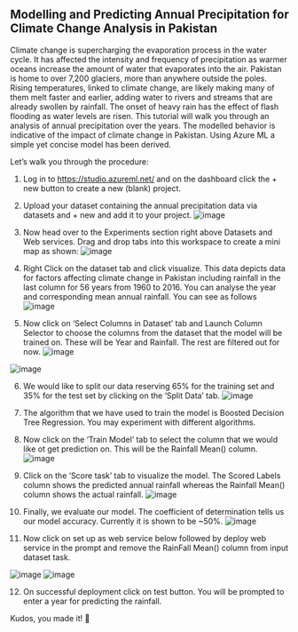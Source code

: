 ## Modelling and Predicting Annual Precipitation for Climate Change Analysis in Pakistan
Climate change is supercharging the evaporation process in the water cycle. It has affected the intensity and frequency of precipitation as warmer oceans increase the amount of water that evaporates into the air. Pakistan is home to over 7,200 glaciers, more than anywhere outside the poles. Rising temperatures, linked to climate change, are likely making many of them melt faster and earlier, adding water to rivers and streams that are already swollen by rainfall. The onset of heavy rain has the effect of flash flooding as water levels are risen. 
This tutorial will walk you through an analysis of annual precipitation over the years. The modelled behavior is indicative of the impact of climate change in Pakistan. Using Azure ML a simple yet concise  model has been derived.

Let’s walk you through the procedure:
1.	Log in to https://studio.azureml.net/ and on the dashboard click the + new button to create a new (blank) project.

2.	Upload your dataset containing the annual precipitation data via datasets and + new and add it to your project.
 ![image](https://user-images.githubusercontent.com/40885002/209472561-a93fd2cc-727b-4eca-a6f0-28e464b2a334.png)

3.	Now head over to the Experiments section right above Datasets and Web services. Drag and drop tabs into this workspace to create a mini map as shown:
  ![image](https://user-images.githubusercontent.com/40885002/209472570-40fa1679-6b4c-4a45-9dc8-e741004b3e06.png)

4.	Right Click on the dataset tab and click visualize. This data depicts data for factors affecting climate change in Pakistan including rainfall in the last column for 56 years from 1960 to 2016. You can analyse the year and corresponding mean annual rainfall. You can see as follows
  ![image](https://user-images.githubusercontent.com/40885002/209472576-19f662a6-42ec-44d9-9db9-add13526d633.png)
 
5.	Now click on ‘Select Columns in Dataset’ tab and Launch Column Selector to choose the columns from the dataset that the model will be trained on. These will be Year and Rainfall. The rest are filtered out for now. 
  ![image](https://user-images.githubusercontent.com/40885002/209472581-90cb6998-aab5-419f-9b87-7d0115f31d5b.png)

  ![image](https://user-images.githubusercontent.com/40885002/209472583-7ad4ec6f-6a27-4ead-a588-041df8479125.png)
  
6.	We would like to split our data reserving 65% for the training set and 35% for the test set by clicking on the ‘Split Data’ tab.
  ![image](https://user-images.githubusercontent.com/40885002/209472596-7613f4cb-144d-494c-89fa-c6ae22399701.png)

7.	The algorithm that we have used to train the model is Boosted Decision Tree Regression. You may experiment with different algorithms.
8.	Now click on the ‘Train Model’ tab to select the column that we would like ot get prediction on. This will be the Rainfall Mean() column. 
 ![image](https://user-images.githubusercontent.com/40885002/209472599-a6c37487-0096-4242-84e8-487384e2e108.png)
 
9.	Click on the ‘Score task’ tab to visualize the model. The Scored Labels column shows the predicted annual rainfall whereas the Rainfall Mean() column shows the actual rainfall.
 ![image](https://user-images.githubusercontent.com/40885002/209472604-ce5ede1b-b3f6-4c5e-a532-fd5d34d04ba6.png)

10.	Finally, we evaluate our model. The coefficient of determination tells us our model accuracy. Currently it is shown to be ~50%.
 ![image](https://user-images.githubusercontent.com/40885002/209472612-05015b4b-ca0d-4bd6-b6b9-4f204e5b70ad.png)

11.	Now click on set up as web service below followed by deploy web service in the prompt and remove the RainFall Mean() column from input dataset task.

 ![image](https://user-images.githubusercontent.com/40885002/209472617-e014d547-b40e-4a9f-b62f-d95d9e1b58da.png)
 ![image](https://user-images.githubusercontent.com/40885002/209472621-19533a10-edb4-4ab4-b41b-c10eed8b32c9.png)

12.	On successful deployment click on test button. You will be prompted to enter a year for predicting the rainfall. 

Kudos, you made it! :star2:





